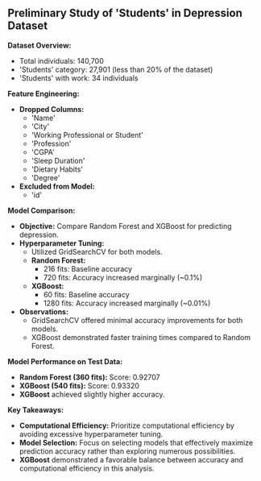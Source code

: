 ## Preliminary Study of 'Students' in Depression Dataset

**Dataset Overview:**

* Total individuals: 140,700
* 'Students' category: 27,901 (less than 20% of the dataset)
* 'Students' with work: 34 individuals

**Feature Engineering:**

* **Dropped Columns:**
    * 'Name'
    * 'City'
    * 'Working Professional or Student' 
    * 'Profession'
    * 'CGPA'
    * 'Sleep Duration'
    * 'Dietary Habits'
    * 'Degree'
* **Excluded from Model:**
    * 'id' 

**Model Comparison:**

* **Objective:** Compare Random Forest and XGBoost for predicting depression.
* **Hyperparameter Tuning:**
    * Utilized GridSearchCV for both models.
    * **Random Forest:** 
        * 216 fits: Baseline accuracy 
        * 720 fits: Accuracy increased marginally (~0.1%)
    * **XGBoost:**
        * 60 fits: Baseline accuracy
        * 1280 fits: Accuracy increased marginally (~0.01%)
* **Observations:**
    * GridSearchCV offered minimal accuracy improvements for both models.
    * XGBoost demonstrated faster training times compared to Random Forest.

**Model Performance on Test Data:**

* **Random Forest (360 fits):** Score: 0.92707
* **XGBoost (540 fits):** Score: 0.93320 
* **XGBoost** achieved slightly higher accuracy.

**Key Takeaways:**

* **Computational Efficiency:** Prioritize computational efficiency by avoiding excessive hyperparameter tuning.
* **Model Selection:** Focus on selecting models that effectively maximize prediction accuracy rather than exploring numerous possibilities.
* **XGBoost** demonstrated a favorable balance between accuracy and computational efficiency in this analysis.
